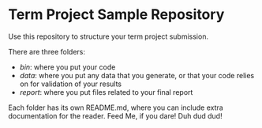 # Term Project Sample Repository

Use this repository to structure your term project submission.

There are three folders:
 - *bin*: where you put your code
 - *data*: where you put any data that you generate, or that your code relies on for validation of your results
 - *report*: where you put files related to your final report

 Each folder has its own README.md, where you can include extra documentation for the reader.
Feed Me, if you dare! Duh dud dud!
 
